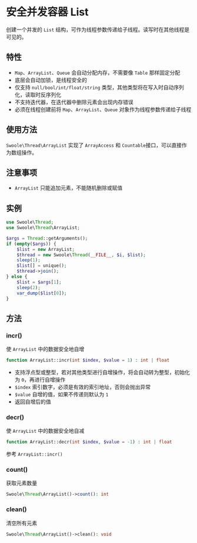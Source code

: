 # 安全并发容器 List

创建一个并发的 `List` 结构，可作为线程参数传递给子线程。读写时在其他线程是可见的。

## 特性
- `Map`、`ArrayList`、`Queue` 会自动分配内存，不需要像 `Table` 那样固定分配
- 底层会自动加锁，是线程安全的
- 仅支持 `null/bool/int/float/string` 类型，其他类型将在写入时自动序列化，读取时反序列化
- 不支持迭代器，在迭代器中删除元素会出现内存错误
- 必须在线程创建前将 `Map`、`ArrayList`、`Queue` 对象作为线程参数传递给子线程

## 使用方法
`Swoole\Thread\ArrayList` 实现了 `ArrayAccess` 和 `Countable`接口，可以直接作为数组操作。

## 注意事项
- `ArrayList` 只能追加元素，不能随机删除或赋值

## 实例

```php
use Swoole\Thread;
use Swoole\Thread\ArrayList;

$args = Thread::getArguments();
if (empty($args)) {
    $list = new ArrayList;
    $thread = new Swoole\Thread(__FILE__, $i, $list);
    sleep(1);
    $list[] = unique();
    $thread->join();
} else {
    $list = $args[1];
    sleep(2);
    var_dump($list[0]);
}
```

## 方法

### incr()

使 `ArrayList` 中的数据安全地自增

```php
function ArrayList::incr(int $index, $value = 1) : int | float
```

- 支持浮点型或整型，若对其他类型进行自增操作，将会自动转为整型，初始化为 `0`，再进行自增操作
- `$index` 索引数字，必须是有效的索引地址，否则会抛出异常
- `$value` 自增的值，如果不传递则默认为 `1`
- 返回自增后的值

### decr()

使 `ArrayList` 中的数据安全地自减

```php
function ArrayList::decr(int $index, $value = -1) : int | float
```

参考 `ArrayList::incr()`

### count()
获取元素数量

```php
Swoole\Thread\ArrayList()->count(): int
```

### clean()
清空所有元素

```php
Swoole\Thread\ArrayList()->clean(): void
```
